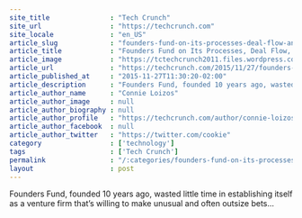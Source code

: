 ```yaml
---
site_title               : "Tech Crunch"
site_url                 : "https://techcrunch.com"
site_locale              : "en_US"
article_slug             : "founders-fund-on-its-processes-deal-flow-and-newest-big-bets"
article_title            : "Founders Fund on Its Processes, Deal Flow, and Newest Big Bets"
article_image            : "https://tctechcrunch2011.files.wordpress.com/2015/11/screen-shot-2015-11-27-at-11-29-31-am.png?w=764&h=400&crop=1"
article_url              : "https://techcrunch.com/2015/11/27/founders-fund-on-its-processes-deal-flow-and-newest-big-bets/"
article_published_at     : "2015-11-27T11:30:20-02:00"
article_description      : "Founders Fund, founded 10 years ago, wasted little time in establishing itself as a venture firm that’s willing to make unusual and often outsize bets..."
article_author_name      : "Connie Loizos"
article_author_image     : null
article_author_biography : null
article_author_profile   : "https://techcrunch.com/author/connie-loizos/"
article_author_facebook  : null
article_author_twitter   : "https://twitter.com/cookie"
category                 : ['technology']
tags                     : ['Tech Crunch']
permalink                : "/:categories/founders-fund-on-its-processes-deal-flow-and-newest-big-bets/"
layout                   : post
---
```


Founders Fund, founded 10 years ago, wasted little time in establishing itself as a venture firm that’s willing to make unusual and often outsize bets...
